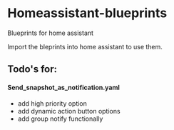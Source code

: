 # Homeassistant-blueprints
Blueprints for home assistant

Import the bleprints into home assistant to use them.

## Todo's for:

#### Send_snapshot_as_notification.yaml
- add high priority option
- add dynamic action button options
- add group notify functionally
